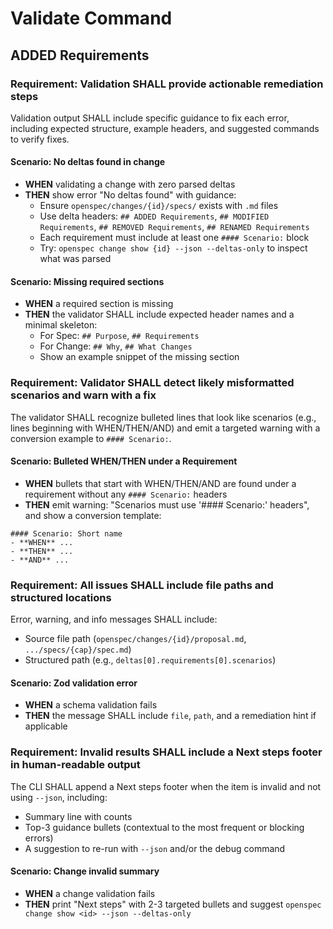 # Validate Command

## ADDED Requirements

### Requirement: Validation SHALL provide actionable remediation steps
Validation output SHALL include specific guidance to fix each error, including expected structure, example headers, and suggested commands to verify fixes.

#### Scenario: No deltas found in change
- **WHEN** validating a change with zero parsed deltas
- **THEN** show error "No deltas found" with guidance:
  - Ensure `openspec/changes/{id}/specs/` exists with `.md` files
  - Use delta headers: `## ADDED Requirements`, `## MODIFIED Requirements`, `## REMOVED Requirements`, `## RENAMED Requirements`
  - Each requirement must include at least one `#### Scenario:` block
  - Try: `openspec change show {id} --json --deltas-only` to inspect what was parsed

#### Scenario: Missing required sections
- **WHEN** a required section is missing
- **THEN** the validator SHALL include expected header names and a minimal skeleton:
  - For Spec: `## Purpose`, `## Requirements`
  - For Change: `## Why`, `## What Changes`
  - Show an example snippet of the missing section

### Requirement: Validator SHALL detect likely misformatted scenarios and warn with a fix
The validator SHALL recognize bulleted lines that look like scenarios (e.g., lines beginning with WHEN/THEN/AND) and emit a targeted warning with a conversion example to `#### Scenario:`.

#### Scenario: Bulleted WHEN/THEN under a Requirement
- **WHEN** bullets that start with WHEN/THEN/AND are found under a requirement without any `#### Scenario:` headers
- **THEN** emit warning: "Scenarios must use '#### Scenario:' headers", and show a conversion template:
```
#### Scenario: Short name
- **WHEN** ...
- **THEN** ...
- **AND** ...
```

### Requirement: All issues SHALL include file paths and structured locations
Error, warning, and info messages SHALL include:
- Source file path (`openspec/changes/{id}/proposal.md`, `.../specs/{cap}/spec.md`)
- Structured path (e.g., `deltas[0].requirements[0].scenarios`)

#### Scenario: Zod validation error
- **WHEN** a schema validation fails
- **THEN** the message SHALL include `file`, `path`, and a remediation hint if applicable

### Requirement: Invalid results SHALL include a Next steps footer in human-readable output
The CLI SHALL append a Next steps footer when the item is invalid and not using `--json`, including:
- Summary line with counts
- Top-3 guidance bullets (contextual to the most frequent or blocking errors)
- A suggestion to re-run with `--json` and/or the debug command

#### Scenario: Change invalid summary
- **WHEN** a change validation fails
- **THEN** print "Next steps" with 2-3 targeted bullets and suggest `openspec change show <id> --json --deltas-only`


